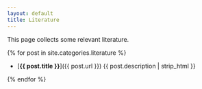 ```yaml
---
layout: default
title: Literature
---
```


This page collects some relevant literature.

{% for post in site.categories.literature %}

- [**{{ post.title }}**]({{ post.url }}) {{ post.description | strip_html }}

{% endfor %}